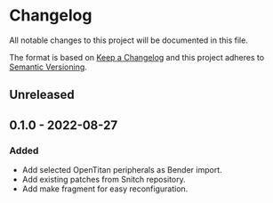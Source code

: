 # Changelog
All notable changes to this project will be documented in this file.

The format is based on [Keep a Changelog](http://keepachangelog.com/en/1.0.0/)
and this project adheres to [Semantic Versioning](http://semver.org/spec/v2.0.0.html).

## Unreleased

## 0.1.0 - 2022-08-27
### Added
- Add selected OpenTitan peripherals as Bender import.
- Add existing patches from Snitch repository.
- Add make fragment for easy reconfiguration.
